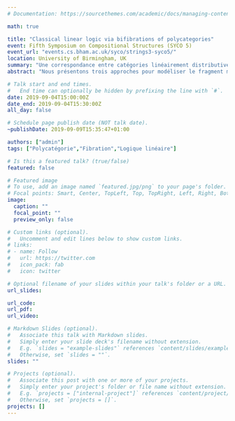 ```yaml
---
# Documentation: https://sourcethemes.com/academic/docs/managing-content/

math: true

title: "Classical linear logic via bifibrations of polycategories"
event: Fifth Symposium on Compositional Structures (SYCO 5)
event_url: "events.cs.bham.ac.uk/syco/strings3-syco5/"
location: University of Birmingham, UK
summary: "Une correspondance entre catégories linéairement distributives et polycatégories bifibrée sur la polycatégorie terminale. (en anglais)"
abstract: "Nous présentons trois approches pour modéliser le fragment multiplicatif de la logique linéaire classique: par des structures définies sur des catégories, les catégories linéairement distributives ; par des propriétés universelles dans des polycatégories, les polycatégories à deux tenseurs ; et par des propriétés fibrationnelles de polycatégories, les polycatégories bifibrée sur la polycatégorie terminale. Cette dernière charactérisation permet de comprendre comment les bifibrations permettent de relever certaines propriétés logiques de la base vers la polycatégorie totale. Nous utilisons pour illustrer notre propos l'exemple suivant: une structure *-autonome sur la catégorie des espaces de Banach de dimension finie et des applications linéaires contractantes est héritée de la structure compacte fermée de la catégorie des espaces vectoriels de dimension finie et des applications linéaires."

# Talk start and end times.
#   End time can optionally be hidden by prefixing the line with `#`.
date: 2019-09-04T15:00:00Z
date_end: 2019-09-04T15:30:00Z
all_day: false

# Schedule page publish date (NOT talk date).
~publishDate: 2019-09-09T15:35:47+01:00

authors: ["admin"]
tags: ["Polycatégorie","Fibration","Logique linéaire"]

# Is this a featured talk? (true/false)
featured: false

# Featured image
# To use, add an image named `featured.jpg/png` to your page's folder. 
# Focal points: Smart, Center, TopLeft, Top, TopRight, Left, Right, BottomLeft, Bottom, BottomRight.
image:
  caption: ""
  focal_point: ""
  preview_only: false

# Custom links (optional).
#   Uncomment and edit lines below to show custom links.
# links:
# - name: Follow
#   url: https://twitter.com
#   icon_pack: fab
#   icon: twitter

# Optional filename of your slides within your talk's folder or a URL.
url_slides:

url_code:
url_pdf:
url_video:

# Markdown Slides (optional).
#   Associate this talk with Markdown slides.
#   Simply enter your slide deck's filename without extension.
#   E.g. `slides = "example-slides"` references `content/slides/example-slides.md`.
#   Otherwise, set `slides = ""`.
slides: ""

# Projects (optional).
#   Associate this post with one or more of your projects.
#   Simply enter your project's folder or file name without extension.
#   E.g. `projects = ["internal-project"]` references `content/project/deep-learning/index.md`.
#   Otherwise, set `projects = []`.
projects: []
---
```

